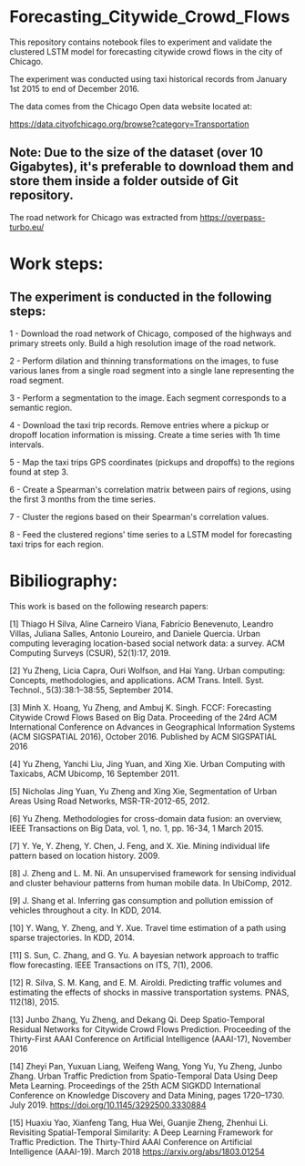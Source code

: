 # Forecasting_Citywide_Crowd_Flows


This repository contains notebook files to experiment and validate the clustered LSTM model for forecasting citywide crowd flows in the city of Chicago.

The experiment was conducted using taxi historical records from January 1st 2015 to end of December 2016.  



The data comes from the Chicago Open data website located at:

https://data.cityofchicago.org/browse?category=Transportation

## Note: Due to the size of the dataset (over 10 Gigabytes), it's preferable to download them and store them inside a folder outside of Git repository.


The road network for Chicago was extracted from https://overpass-turbo.eu/



# Work steps:

## The experiment is conducted in the following steps:

1 - Download the road network of Chicago, composed of the highways and primary streets only. Build a high resolution image of the road network.

2 - Perform dilation and thinning transformations on the images, to fuse various lanes from a single road segment into a single lane representing the road segment.

3 - Perform a segmentation to the image. Each segment corresponds to a semantic region. 

4 - Download the taxi trip records. Remove entries where a pickup or dropoff location information is missing. Create a time series with 1h time intervals.

5 - Map the taxi trips GPS coordinates (pickups and dropoffs) to the regions found at step 3.

6 - Create a Spearman's correlation matrix between pairs of regions, using the first 3 months from the time series. 

7 - Cluster the regions based on their Spearman's correlation values.

8 - Feed the clustered regions' time series to a LSTM model for forecasting taxi trips for each region.


# Bibiliography:

This work is based on the following research papers:

[1] Thiago H Silva, Aline Carneiro Viana, Fabrício Benevenuto, Leandro Villas, Juliana Salles, Antonio Loureiro, and Daniele Quercia. Urban computing leveraging location-based social network data: a survey. ACM Computing Surveys (CSUR), 52(1):17, 2019. 

[2] Yu Zheng, Licia Capra, Ouri Wolfson, and Hai Yang. Urban computing: Concepts, methodologies, and applications. ACM Trans. Intell. Syst. Technol., 5(3):38:1–38:55, September 2014. 

[3] Minh X. Hoang, Yu Zheng, and Ambuj K. Singh. FCCF: Forecasting Citywide Crowd Flows Based on Big Data. Proceeding of the 24rd ACM International Conference on Advances in Geographical Information Systems (ACM SIGSPATIAL 2016), October 2016. Published by ACM SIGSPATIAL 2016

[4] Yu Zheng, Yanchi Liu, Jing Yuan, and Xing Xie. Urban Computing with Taxicabs, ACM Ubicomp, 16 September 2011.

[5] Nicholas Jing Yuan, Yu Zheng and Xing Xie, Segmentation of Urban Areas Using Road Networks, MSR-TR-2012-65, 2012.

[6] Yu Zheng. Methodologies for cross-domain data fusion: an overview, IEEE Transactions on Big Data, vol. 1, no. 1, pp. 16-34, 1 March 2015. 

[7] Y. Ye, Y. Zheng, Y. Chen, J. Feng, and X. Xie. Mining individual life pattern based on location history. 2009. 

[8] J. Zheng and L. M. Ni. An unsupervised framework for sensing individual and cluster behaviour patterns from human mobile data. In UbiComp, 2012.

[9] J. Shang et al. Inferring gas consumption and pollution emission of vehicles throughout a city. In KDD, 2014. 

[10] Y. Wang, Y. Zheng, and Y. Xue. Travel time estimation of a path using sparse trajectories. In KDD, 2014. 

[11] S. Sun, C. Zhang, and G. Yu. A bayesian network approach to traffic flow forecasting. IEEE Transactions on ITS, 7(1), 2006. 

[12] R. Silva, S. M. Kang, and E. M. Airoldi. Predicting traffic volumes and estimating the effects of shocks in massive transportation systems. PNAS, 112(18), 2015. 

[13] Junbo Zhang, Yu Zheng, and Dekang Qi. Deep Spatio-Temporal Residual Networks for Citywide Crowd Flows Prediction. Proceeding of the Thirty-First AAAI Conference on Artificial Intelligence (AAAI-17), November 2016

[14] Zheyi Pan, Yuxuan Liang, Weifeng Wang, Yong Yu, Yu Zheng, Junbo Zhang. Urban Traffic Prediction from Spatio-Temporal Data Using Deep Meta Learning. Proceedings of the 25th ACM SIGKDD International Conference on Knowledge Discovery and Data Mining, pages 1720–1730. July 2019. https://doi.org/10.1145/3292500.3330884

[15] Huaxiu Yao, Xianfeng Tang, Hua Wei, Guanjie Zheng, Zhenhui Li. Revisiting Spatial-Temporal Similarity: A Deep Learning Framework for Traffic Prediction. The Thirty-Third AAAI Conference on Artificial Intelligence (AAAI-19). March 2018 https://arxiv.org/abs/1803.01254
